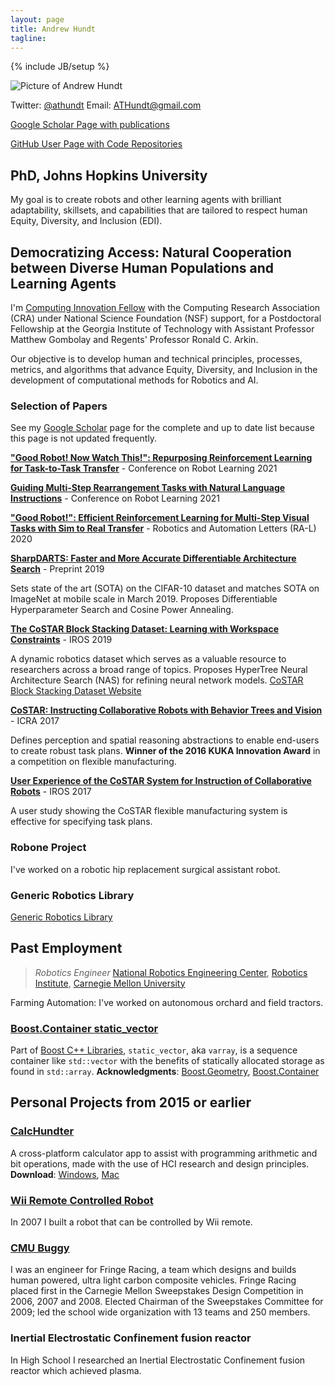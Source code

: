 ```yaml
---
layout: page
title: Andrew Hundt
tagline:
---
```

{% include JB/setup %}

![Picture of Andrew Hundt](https://0.gravatar.com/avatar/fb975596131ce08ea7e7472f09b8209d?d=https%3A%2F%2Fidenticons.github.com%2Fd7ccb841e1c86abdc1d1d6e6bacb6f17.png&r=x&s=200)

Twitter: [@athundt](https://twitter.com/athundt)
Email: [ATHundt@gmail.com](ATHundt@gmail.com)

[Google Scholar Page with publications](https://scholar.google.com/citations?user=N0JJHwkAAAAJ)

[GitHub User Page with Code Repositories](https://github.com/ahundt)

## PhD, Johns Hopkins University

My goal is to create robots and other learning agents with brilliant adaptability, skillsets, and capabilities that are tailored to respect human Equity, Diversity, and Inclusion (EDI).

## Democratizing Access: Natural Cooperation between Diverse Human Populations and Learning Agents

I'm [Computing Innovation Fellow](https://cifellows2021.org/2021-class/) with the Computing Research Association (CRA) under National Science Foundation (NSF) support, for a Postdoctoral Fellowship at the Georgia Institute of Technology with Assistant Professor Matthew Gombolay and Regents' Professor Ronald C. Arkin.

Our objective is to develop human and technical principles, processes, metrics, and algorithms that advance Equity, Diversity, and Inclusion in the development of computational methods for Robotics and AI.

### Selection of Papers

See my [Google Scholar](https://scholar.google.com/citations?user=N0JJHwkAAAAJ) page for the complete and up to date list because this page is not updated frequently.

**["Good Robot! Now Watch This!": Repurposing Reinforcement Learning for Task-to-Task Transfer](https://openreview.net/forum?id=Pxs5XwId51n)** - Conference on Robot Learning 2021

**[Guiding Multi-Step Rearrangement Tasks with Natural Language Instructions](https://openreview.net/forum?id=-QJ__aPUTN2)** - Conference on Robot Learning 2021

**["Good Robot!": Efficient Reinforcement Learning for Multi-Step Visual Tasks with Sim to Real Transfer](http://openreview.net/forum?id=Pxs5XwId51n)** - Robotics and Automation Letters (RA-L) 2020

**[SharpDARTS: Faster and More Accurate Differentiable Architecture Search](https://arxiv.org/abs/1903.09900)** - Preprint 2019

Sets state of the art (SOTA) on the CIFAR-10 dataset and matches SOTA on ImageNet at mobile	scale in March 2019. Proposes Differentiable Hyperparameter Search and Cosine Power Annealing.

**[The CoSTAR Block Stacking Dataset: Learning with Workspace Constraints](https://arxiv.org/abs/1810.11714)** - IROS 2019

A dynamic robotics dataset which serves as a valuable resource to researchers across a broad range of topics. Proposes HyperTree Neural Architecture Search (NAS) for refining neural network models.
[CoSTAR Block Stacking Dataset Website](https://sites.google.com/site/costardataset)

**[CoSTAR: Instructing Collaborative Robots with Behavior Trees and Vision](https://arxiv.org/abs/1611.06145)** - ICRA 2017

Defines perception and spatial reasoning abstractions to enable end-users to create robust task plans.
**Winner of the 2016 KUKA Innovation Award** in a competition on flexible manufacturing.

**[User Experience of the CoSTAR System for Instruction of Collaborative Robots](http://arxiv.org/abs/1703.07890)** - IROS 2017

A user study showing the CoSTAR flexible manufacturing system is effective for specifying task plans.



### Robone Project

I've worked on a robotic hip replacement surgical assistant robot.

### Generic Robotics Library

[Generic Robotics Library](https://github.com/ahundt/grl)

## Past Employment

<!-- > *[Robotics Engineer](http://www.ri.cmu.edu/person.html?person_id=2462)*, -->
> *Robotics Engineer*
> [National Robotics Engineering Center](http://rec.ri.cmu.edu),
> [Robotics Institute](http://www.ri.cmu.edu/),
> [Carnegie Mellon University](http://cmu.edu)

<!-- #### [Farming Automation](http://www.rec.ri.cmu.edu/projects/usda/) -->

<!-- ![Orchard Tractor](http://www.rec.ri.cmu.edu/projects/usda/images/description.jpg) -->

 Farming Automation: I've worked on autonomous orchard and field tractors.

### [Boost.Container static_vector](http://is.gd/BoostSV)

Part of [Boost C++ Libraries](http://boost.org), `static_vector`, aka `varray`, is a sequence container like `std::vector` with the benefits of statically allocated storage as found in `std::array`. **Acknowledgments**: [Boost.Geometry](http://is.gd/geometryack), [Boost.Container](http://is.gd/containerack)

## Personal Projects from 2015 or earlier

### [CalcHundter](CalcHundter)

A cross-platform calculator app to assist with programming arithmetic and bit operations, made with the use of HCI research and design principles. **Download**: [Windows](http://is.gd/calchundterwin), [Mac](http://is.gd/calchundtermac)

### [Wii Remote Controlled Robot](http://youtu.be/jPCQyqeU0kw)

In 2007 I built a robot that can be controlled by Wii remote.

### [CMU Buggy](http://is.gd/cmubuggy)

I was an engineer for Fringe Racing, a team which designs and builds human powered, ultra light carbon composite vehicles. Fringe Racing placed first in the Carnegie Mellon Sweepstakes Design Competition in 2006, 2007 and 2008. Elected Chairman of the Sweepstakes Committee for 2009; led the school wide organization with 13 teams and 250 members.

### Inertial Electrostatic Confinement fusion reactor

In High School I researched an Inertial Electrostatic Confinement fusion reactor which achieved plasma.


